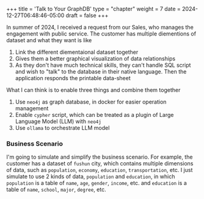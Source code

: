 +++
title = 'Talk to Your GraphDB'
type = "chapter"
weight = 7
date = 2024-12-27T06:48:46-05:00
draft = false
+++

In summer of 2024, I received a request from our Sales, who manages the engagement with public service. The customer has multiple diementions of dataset and what they want is like

1. Link the different diementaional dataset together
2. Gives them a better graphical visualization of data relationships
3. As they don't have much technical skills, they can't handle SQL script and wish to "talk" to the database in their native language. Then the application responds the printable data-sheet

What I can think is to enable three things and combine them together

1. Use `neo4j` as graph database, in docker for easier operation management
2. Enable `cypher` script, which can be treated as a plugin of Large Language Model (LLM) with `neo4j`
3. Use `ollama` to orchestrate LLM model

### Business Scenario

I'm going to simulate and simplify the business scenario. For example, the customer has a dataset of `fushun` city, which contains multiple dimensions of data, such as `population`, `economy`, `education`, `transportation`, etc. I just simulate to use 2 kinds of data, `population` and `education`, in which `population` is a table of `name`, `age`, `gender`, `income`, etc. and `education` is a table of `name`, `school`, `major`, `degree`, etc.


